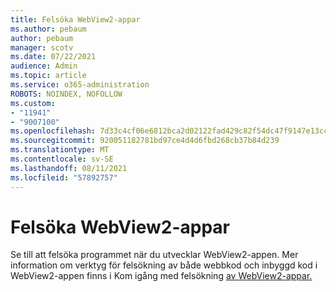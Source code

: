 ```yaml
---
title: Felsöka WebView2-appar
ms.author: pebaum
author: pebaum
manager: scotv
ms.date: 07/22/2021
audience: Admin
ms.topic: article
ms.service: o365-administration
ROBOTS: NOINDEX, NOFOLLOW
ms.custom:
- "11941"
- "9007100"
ms.openlocfilehash: 7d33c4cf06e6812bca2d02122fad429c82f54dc47f9147e13cc57c7b1bff689f
ms.sourcegitcommit: 920051182781bd97ce4d4d6fbd268cb37b84d239
ms.translationtype: MT
ms.contentlocale: sv-SE
ms.lasthandoff: 08/11/2021
ms.locfileid: "57892757"
---
```

# <a name="debug-webview2-apps"></a>Felsöka WebView2-appar

Se till att felsöka programmet när du utvecklar WebView2-appen. Mer information om verktyg för felsökning av både webbkod och inbyggd kod i WebView2-appen finns i Kom igång med felsökning [av WebView2-appar.](https://docs.microsoft.com/microsoft-edge/webview2/how-to/debug)